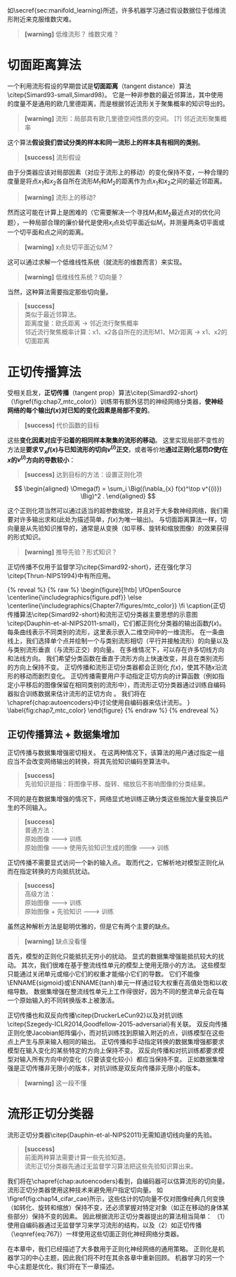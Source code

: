 如\secref{sec:manifold_learning}所述，许多机器学习通过假设数据位于低维流形附近来克服维数灾难。  
> **[warning]**  低维流形？  维数灾难？  

# 切面距离算法  

一个利用流形假设的早期尝试是**切面距离**（tangent distance）算法\citep{Simard93-small,Simard98}。
它是一种非参数的最近邻算法，其中使用的度量不是通用的欧几里德距离，而是根据邻近流形关于聚集概率的知识导出的。  
> **[warning]** 流形：局部具有欧几里德空间性质的空间。  [?] 邻近流形聚集概率  

这个算法**假设我们尝试分类的样本和同一流形上的样本具有相同的类别**。  
> **[success]** 流形假设  

由于分类器应该对局部因素（对应于流形上的移动）的变化保持不变，一种合理的度量是将点$x_1$和$x_2$各自所在流形$M_1$和$M_2$的距离作为点$x_1$和$x_2$之间的最近邻距离。  
> **[warning]** 流形上的移动?  

然而这可能在计算上是困难的（它需要解决一个寻找$M_1$和$M_2$最近点对的优化问题），一种局部合理的廉价替代是使用$x_i$点处切平面近似$M_i$，并测量两条切平面或一个切平面和点之间的距离。  
> **[warning]** x点处切平面近似M？  

这可以通过求解一个低维线性系统（就流形的维数而言）来实现。  
> **[warning]** 低维线性系统？切向量？  

当然，这种算法需要指定那些切向量。  
> **[success]**  
类似于最近邻算法。  
距离度量：欧氏距离 -> 邻近流行聚焦概率  
邻近流行聚焦概率计算：x1、x2各自所在的流形M1、M2r距离 -> x1、x2的切面距离  

# 正切传播算法  

 

受相关启发，**正切传播**（tangent prop）算法\citep{Simard92-short}（\figref{fig:chap7_mtc_color}）训练带有额外惩罚的神经网络分类器，**使神经网络的每个输出$f(x)$对已知的变化因素是局部不变的**。  
> **[success]** 代价函数的目标  

这些**变化因素对应于沿着的相同样本聚集的流形的移动**。
这里实现局部不变性的方法是**要求$\nabla_{x} f(x)$与已知流形的切向$v^{(i)}$正交**，或者等价地**通过正则化惩罚$\Omega$使$f$在$x$的$v^{(i)}$方向的导数较小**：    
> **[success]** 达到目标的方法：设置正则化项  

$$
\begin{aligned}
 \Omega(f) = \sum_i \Big((\nabla_{x} f(x)^\top v^{(i)}) \Big)^2 .
\end{aligned}
$$

这个正则化项当然可以通过适当的超参数缩放，并且对于大多数神经网络，我们需要对许多输出求和(此处为描述简单，$f(x)$为唯一输出)。
与切面距离算法一样，切向量是从先验知识推导的，通常是从变换（如平移、旋转和缩放图像）的效果获得的形式知识。  
> **[warning]**  推导先验？形式知识？  

正切传播不仅用于监督学习\citep{Simard92-short}，还在强化学习\citep{Thrun-NIPS1994}中有所应用。  

{% reveal %}
{% raw %}
\begin{figure}[!htb]
\ifOpenSource
\centerline{\includegraphics{figure.pdf}}
\else
\centerline{\includegraphics{Chapter7/figures/mtc_color}}
\fi
\caption{正切传播算法\citep{Simard92-short}和流形正切分类器主要思想的示意图\citep{Dauphin-et-al-NIPS2011-small}，它们都正则化分类器的输出函数$f(x)$。
每条曲线表示不同类别的流形，这里表示嵌入二维空间中的一维流形。
在一条曲线上，我们选择单个点并绘制一个与类别流形相切（平行并接触流形）的向量以及与类别流形垂直（与流形正交）的向量。
在多维情况下，可以存在许多切线方向和法线方向。
我们希望分类函数在垂直于流形方向上快速改变，并且在类别流形的方向上保持不变。
正切传播和流形正切分类器都会正则化 $f(x)$，使其不随$x$沿流形的移动而剧烈变化。
正切传播需要用户手动指定正切方向的计算函数（例如指定小平移后的图像保留在相同类别的流形中），而流形正切分类器通过训练自编码器拟合训练数据来估计流形的正切方向 。
我们将在\chapref{chap:autoencoders}中讨论使用自编码器来估计流形。
}
\label{fig:chap7_mtc_color}
\end{figure}
{% endraw %}
{% endreveal %}

## 正切传播算法 + 数据集增加

正切传播与数据集增强密切相关。
在这两种情况下，该算法的用户通过指定一组应当不会改变网络输出的转换，将其先验知识编码至算法中。  
> **[success]**  
先验知识是指：将图像平移、旋转、缩放后不影响图像的分类结果。  

不同的是在数据集增强的情况下，网络显式地训练正确分类这些施加大量变换后产生的不同输入。  
> **[success]**  
普通方法：  
原始图像 ---> 训练   
原始图像 ---> 使用先验知识生成的图像 ---> 训练  

正切传播不需要显式访问一个新的输入点。
取而代之，它解析地对模型正则化从而在指定转换的方向抵抗扰动。
> **[success]**  
高级方法：  
原始图像 ---> 训练   
原始图像 + 先验知识 ---> 训练 

虽然这种解析方法是聪明优雅的，但是它有两个主要的缺点。  
> **[warning]** 缺点没看懂  

首先，模型的正则化只能抵抗无穷小的扰动。
显式的数据集增强能抵抗较大的扰动。
其次，我们很难在基于整流线性单元的模型上使用无限小的方法。
这些模型只能通过关闭单元或缩小它们的权重才能缩小它们的导数。
它们不能像\ENNAME{sigmoid}或\ENNAME{tanh}单元一样通过较大权重在高值处饱和以收缩导数。
数据集增强在整流线性单元上工作得很好，因为不同的整流单元会在每一个原始输入的不同转换版本上被激活。

正切传播也和双反向传播\citep{DruckerLeCun92}以及对抗训练\citep{Szegedy-ICLR2014,Goodfellow-2015-adversarial}有关联。
双反向传播正则化使Jacobian矩阵偏小，而对抗训练找到原输入附近的点，训练模型在这些点上产生与原来输入相同的输出。
正切传播和手动指定转换的数据集增强都要求模型在输入变化的某些特定的方向上保持不变。
双反向传播和对抗训练都要求模型对输入所有方向中的变化（只要该变化较小）都应当保持不变。
正如数据集增强是正切传播非无限小的版本，对抗训练是双反向传播非无限小的版本。
> **[warning]** 这一段不懂    

# 流形正切分类器

流形正切分类器\citep{Dauphin-et-al-NIPS2011}无需知道切线向量的先验。  
> **[success]**  
前面两种算法需要计算一些先验知道。  
流形正切分类器先通过无监督学习算法把这些先验知识算出来。  

我们将在\chapref{chap:autoencoders}看到，自编码器可以估算流形的切向量。
流形正切分类器使用这种技术来避免用户指定切向量。
如\figref{fig:chap14_cifar_cae}所示，这些估计的切向量不仅对图像经典几何变换（如转化、旋转和缩放）保持不变，还必须掌握对特定对象（如正在移动的身体某些部分）保持不变的因素。
因此根据流形正切分类器提出的算法相当简单：
（1）使用自编码器通过无监督学习来学习流形的结构，以及（2）如正切传播（\eqnref{eq:767}）一样使用这些切面正则化神经网络分类器。

在本章中，我们已经描述了大多数用于正则化神经网络的通用策略。
正则化是机器学习的中心主题，因此我们将不时在其余各章中重新回顾。
机器学习的另一个中心主题是优化，我们将在下一章描述。